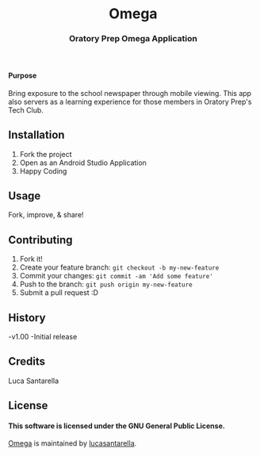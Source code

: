 <body>
    <header>
      <div class="inner">
        <h1>Omega</h1>
        <h3>Oratory Prep Omega Application</h3>
    </header>
    
<h4>Purpose</h4>
<p>Bring exposure to the school newspaper through mobile viewing. This app also servers as a learning experience for those members in Oratory Prep's Tech Club.</p>

<h2>
<a id="installation" class="anchor" href="#installation" aria-hidden="true"><span class="octicon octicon-link"></span></a>Installation</h2>

<ol>
<li>Fork the project</li>
<li>Open as an Android Studio Application</li>
<li>Happy Coding</li>
</ol>

<h2>
<a id="usage" class="anchor" href="#usage" aria-hidden="true"><span class="octicon octicon-link"></span></a>Usage</h2>

<p>Fork, improve, &amp; share!</p>

<h2>
<a id="contributing" class="anchor" href="#contributing" aria-hidden="true"><span class="octicon octicon-link"></span></a>Contributing</h2>

<ol>
<li>Fork it!</li>
<li>Create your feature branch: <code>git checkout -b my-new-feature</code>
</li>
<li>Commit your changes: <code>git commit -am 'Add some feature'</code>
</li>
<li>Push to the branch: <code>git push origin my-new-feature</code>
</li>
<li>Submit a pull request :D</li>
</ol>

<h2>
<a id="history" class="anchor" href="#history" aria-hidden="true"><span class="octicon octicon-link"></span></a>History</h2>

<p>-v1.00
  -Initial release</p>

<h2>
<a id="credits" class="anchor" href="#credits" aria-hidden="true"><span class="octicon octicon-link"></span></a>Credits</h2>

<p>Luca Santarella</p>

<h2>License</h2>

<h4>This software is licensed under the GNU General Public License.</h4>
          <p class="repo-owner"><a href="https://github.com/lucasantarella/Omega">Omega</a> is maintained by <a href="https://github.com/lucasantarella">lucasantarella</a>.</p>

</body></html>

